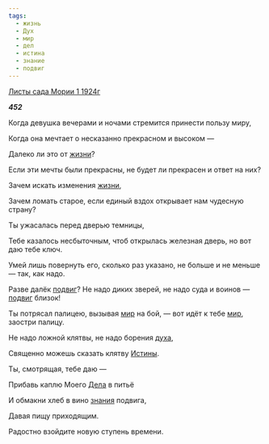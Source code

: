 ```yaml
---
tags:
  - жизнь
  - Дух
  - мир
  - дел
  - истина
  - знание
  - подвиг
---
```

[Листы сада Мории 1 1924г](https://127.0.0.1:4002/agni/1924)

___452___

Когда девушка вечерами и ночами стремится принести пользу миру,   

Когда она мечтает о несказанно прекрасном и высоком —    

Далеко ли это от [жизни](../../../tags/#жизнь)?   

Если эти мечты были прекрасны, не будет ли прекрасен и ответ на них?   

Зачем искать изменения [жизни](../../../tags/#жизнь),   

Зачем ломать старое, если единый вздох открывает нам чудесную страну?   

Ты ужасалась перед дверью темницы,   

Тебе казалось несбыточным, чтоб открылась железная дверь, но вот даю тебе ключ.   

Умей лишь повернуть его, сколько раз указано, не больше и не меньше — так, как надо.   

Разве далёк [подвиг](../../../tags/#подвиг)? Не надо диких зверей, не надо суда и воинов — [подвиг](../../../tags/#подвиг) близок!   

Ты потрясал палицею, вызывая [мир](../../../tags/#мир) на бой, — вот идёт к тебе [мир](../../../tags/#мир), заостри палицу.   

Не надо ложной клятвы, не надо борения [духа](../../../tags/#Дух),   

Священно можешь сказать клятву [Истины](../../../tags/#истина).   

Ты, смотрящая, тебе даю —    

Прибавь каплю Моего [Дела](../../../tags/#дел) в питьё   

И обмакни хлеб в вино [знания](../../../tags/#знание) подвига,   

Давая пищу приходящим.   

Радостно взойдите новую ступень времени.   

